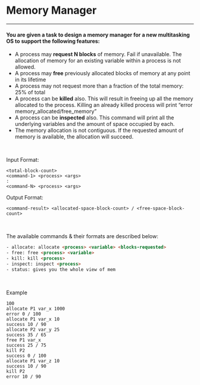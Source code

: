 # Memory Manager

***

#### You are given a task to design a memory manager for a new multitasking OS to support the following features:
* A process may **request N blocks** of memory. Fail if unavailable. The allocation of memory for an existing variable within a process is not allowed.
* A process may **free** previously allocated blocks of memory at any point in its lifetime
* A process may not request more than a fraction of the total memory: 25% of total
* A process can be **killed** also. This will result in freeing up all the memory allocated to the process. Killing an already killed process will print “error memory_allocated/free_memory”
* A process can be **inspected** also. This command will print all the underlying variables and the amount of space occupied by each.
* The memory allocation is not contiguous. If the requested amount of memory is available, the allocation will succeed.

<br>

Input Format:
```
<total-block-count>  
<command-1> <process> <args>
:
<command-N> <process> <args>
```

Output Format:  
```
<command-result> <allocated-space-block-count> / <free-space-block-count>
```

<br>

The available commands & their formats are described below:  
```html
- allocate: allocate <process> <variable> <blocks-requested>
- free: free <process> <variable>
- kill: kill <process>
- inspect: inspect <process>
- status: gives you the whole view of mem
```

<br>

Example
```
100
allocate P1 var_x 1000 
error 0 / 100
allocate P1 var_x 10 
success 10 / 90
allocate P2 var_y 25
success 35 / 65
free P1 var_x
success 25 / 75
kill P2
success 0 / 100
allocate P1 var_z 10
success 10 / 90
kill P2
error 10 / 90
```